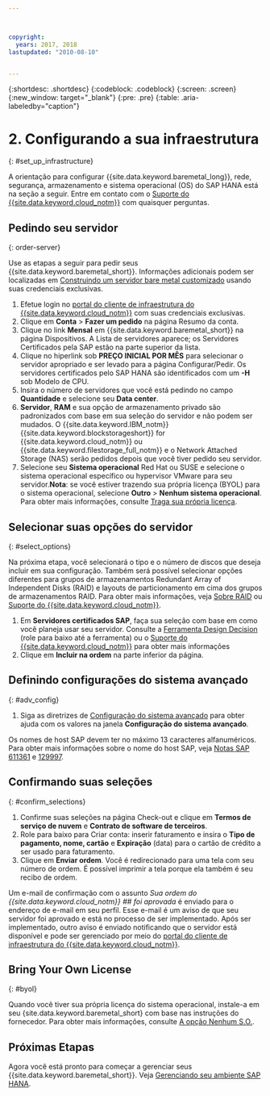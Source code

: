 ```yaml
---



copyright:
  years: 2017, 2018
lastupdated: "2010-08-10"


---
```


{:shortdesc: .shortdesc}
{:codeblock: .codeblock}
{:screen: .screen}
{:new_window: target="_blank"}
{:pre: .pre}
{:table: .aria-labeledby="caption"}

# 2. Configurando a sua infraestrutura
{: #set_up_infrastructure}

A orientação para configurar {{site.data.keyword.baremetal_long}}, rede, segurança, armazenamento e sistema operacional (OS) do SAP HANA está na seção a seguir. Entre em contato com o [Suporte do {{site.data.keyword.cloud_notm}}](https://console.bluemix.net/docs/get-support/howtogetsupport.html#getting-customer-support) com quaisquer perguntas.

## Pedindo seu servidor
{: order-server}

Use as etapas a seguir para pedir seus {{site.data.keyword.baremetal_short}}. Informações adicionais podem ser localizadas em [Construindo um servidor bare metal customizado](https://console.bluemix.net/docs/bare-metal/baremetal-provision.html#building-a-custom-bare-metal-server) usando suas credenciais exclusivas.

1. Efetue login no [portal do cliente de infraestrutura do {{site.data.keyword.cloud_notm}}](https://control.softlayer.com) com suas credenciais exclusivas.
2. Clique em **Conta** > **Fazer um pedido** na página Resumo da conta.
3. Clique no link **Mensal** em {{site.data.keyword.baremetal_short}} na página Dispositivos. A Lista de servidores aparece; os Servidores Certificados pela SAP estão na parte superior da lista.
4. Clique no hiperlink sob **PREÇO INICIAL POR MÊS** para selecionar o servidor apropriado e ser levado para a página Configurar/Pedir. Os servidores certificados pelo SAP HANA são identificados com um **-H** sob Modelo de CPU.  
5. Insira o número de servidores que você está pedindo no campo **Quantidade** e selecione seu **Data center**.
6. **Servidor**, **RAM** e sua opção de armazenamento privado são padronizados com base em sua seleção do servidor e não podem ser mudados. O {{site.data.keyword.IBM_notm}} {{site.data.keyword.blockstorageshort}} for {{site.data.keyword.cloud_notm}} ou {{site.data.keyword.filestorage_full_notm}} e o Network Attached Storage (NAS) serão pedidos depois que você tiver pedido seu servidor.
7. Selecione seu **Sistema operacional** Red Hat ou SUSE e selecione o sistema operacional específico ou hypervisor VMware para seu servidor.**Nota**: se você estiver trazendo sua própria licença (BYOL) para o sistema operacional, selecione **Outro** > **Nenhum sistema operacional**. Para obter mais informações, consulte [Traga sua própria licença](#byol).

## Selecionar suas opções do servidor
{: #select_options}

Na próxima etapa, você selecionará o tipo e o número de discos que deseja incluir em sua configuração. Também será possível selecionar opções diferentes para grupos de armazenamentos Redundant Array of Independent Disks (RAID) e layouts de particionamento em cima dos grupos de armazenamentos RAID. Para obter mais informações, veja [Sobre RAID](https://console.bluemix.net/docs/bare-metal/what-raid.html#about-raid) ou [Suporte do {{site.data.keyword.cloud_notm}}](https://console.bluemix.net/docs/get-support/howtogetsupport.html#getting-customer-support).

1. Em **Servidores certificados SAP**, faça sua seleção com base em como você planeja usar seu servidor. Consulte a [Ferramenta Design Decision](https://github.com/ibm-cloud-architecture/infrastructure-design-decision-tool) (role para baixo até a ferramenta) ou o [Suporte do {{site.data.keyword.cloud_notm}}](https://console.bluemix.net/docs/get-support/howtogetsupport.html#getting-customer-support) para obter mais informações
2. Clique em **Incluir na ordem** na parte inferior da página.

## Definindo configurações do sistema avançado
{: #adv_config}

1. Siga as diretrizes de [Configuração do sistema avançado](https://console.bluemix.net/docs/bare-metal/baremetal-provision.html#advanced-server-configuration-options) para obter ajuda com os valores na janela **Configuração do sistema avançado**.

Os nomes de host SAP devem ter no máximo 13 caracteres alfanuméricos. Para obter mais informações sobre o nome do host SAP, veja [Notas SAP 611361](https://launchpad.support.sap.com/#/611361) e [129997](https://launchpad.support.sap.com/#/129997). 

## Confirmando suas seleções
{: #confirm_selections}

1. Confirme suas seleções na página Check-out e clique em **Termos de serviço de nuvem** e **Contrato de software de terceiros**.
2. Role para baixo para Criar conta: inserir faturamento e insira o **Tipo de pagamento, nome, cartão** e **Expiração** (data) para o cartão de crédito a ser usado para faturamento.
3. Clique em **Enviar ordem**. Você é redirecionado para uma tela com seu número de ordem. É possível imprimir a tela porque ela também é seu recibo de ordem.

Um e-mail de confirmação com o assunto _Sua ordem do {{site.data.keyword.cloud_notm}} ## foi aprovada_ é enviado para o endereço de e-mail em seu perfil. Esse e-mail é um aviso de que seu servidor foi aprovado e está no processo de ser implementado. Após ser implementado, outro aviso é enviado notificando que o servidor está disponível e pode ser gerenciado por meio do [portal do cliente de infraestrutura do {{site.data.keyword.cloud_notm}}](https://control.softlayer.com).

## Bring Your Own License
{: #byol}

Quando você tiver sua própria licença do sistema operacional, instale-a em seu {site.data.keyword.baremetal_short} com base nas instruções do fornecedor. Para obter mais informações, consulte [A opção Nenhum S.O.](https://console.bluemix.net/docs/bare-metal/introduction-no-os.html#how-to-install-an-operating-system-on-a-no-os-server-).

## Próximas Etapas

Agora você está pronto para começar a gerenciar seus {{site.data.keyword.baremetal_short}}. Veja [Gerenciando seu ambiente SAP HANA](/docs/infrastructure/sap-hana/hana-manage-environment.html).

